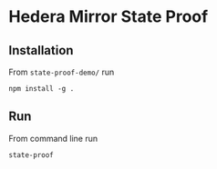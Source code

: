 # Hedera Mirror State Proof

## Installation
From `state-proof-demo/` run

`npm install -g .`

## Run
From command line run

`state-proof`
